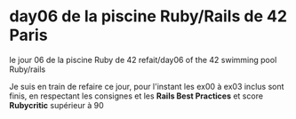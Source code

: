 # day06 de la piscine Ruby/Rails de 42 Paris
le jour 06 de la piscine Ruby de 42 refait/day06 of the 42 swimming pool Ruby/rails  
  
Je suis en train de refaire ce jour, pour l'instant les ex00 à ex03 inclus sont finis, en respectant les consignes et les **Rails Best Practices** et score **Rubycritic** supérieur à 90
